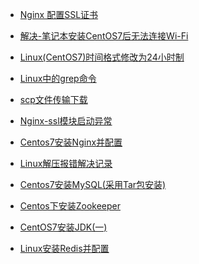 - [Nginx 配置SSL证书](system-environment/Nginx配置SSL证书)

- [解决-笔记本安装CentOS7后无法连接Wi-Fi](system-environment/解决-笔记本安装CentOS7后无法连接Wi-Fi)

- [Linux(CentOS7)时间格式修改为24小时制](system-environment/Linux(CentOS7)时间格式修改为24小时制)

- [Linux中的grep命令](system-environment/Linux中的grep命令)

- [scp文件传输下载](system-environment/scp文件传输下载)

- [Nginx-ssl模块启动异常](system-environment/Nginx-ssl模块启动异常)

- [Centos7安装Nginx并配置](system-environment/Centos7安装Nginx并配置)

- [Linux解压报错解决记录](system-environment/Linux解压报错解决记录)

- [Centos7安装MySQL(采用Tar包安装)](system-environment/Centos7安装MySQL(采用Tar包安装))

- [Centos下安装Zookeeper](system-environment/Centos下安装Zookeeper)

- [CentOS7安装JDK(一)](system-environment/CentOS7安装JDK(一))

- [Linux安装Redis并配置](system-environment/Linux安装Redis并配置)
